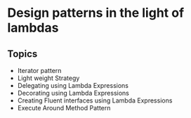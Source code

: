 # Design patterns in the light of lambdas

## Topics

- Iterator pattern
- Light weight Strategy
- Delegating using Lambda Expressions
- Decorating using Lambda Expressions
- Creating Fluent interfaces using Lambda Expressions
- Execute Around Method Pattern
